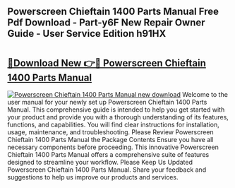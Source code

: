 ## Powerscreen Chieftain 1400 Parts Manual Free Pdf Download - Part-y6F New Repair Owner Guide - User Service Edition h91HX

# <h2><a href="http://cf30135.oget.top/?id=Powerscreen+Chieftain+1400+Parts+Manual">🔗Download New 👉🔴 Powerscreen Chieftain 1400 Parts Manual</a></h2>

[![Powerscreen Chieftain 1400 Parts Manual new download](https://i.imgur.com/5g1atiW.png)](http://cf30135.oget.top/?id=Powerscreen+Chieftain+1400+Parts+Manual)
Welcome to the user manual for your newly set up Powerscreen Chieftain 1400 Parts Manual. This comprehensive guide is intended to help you get started with your product and provide you with a thorough understanding of its features, functions, and capabilities. You will find clear instructions for installation, usage, maintenance, and troubleshooting. Please Review Powerscreen Chieftain 1400 Parts Manual the Package Contents Ensure you have all necessary components before proceeding. This innovative Powerscreen Chieftain 1400 Parts Manual offers a comprehensive suite of features designed to streamline your workflow. Please Keep Us Updated Powerscreen Chieftain 1400 Parts Manual. Share your feedback and suggestions to help us improve our products and services.
